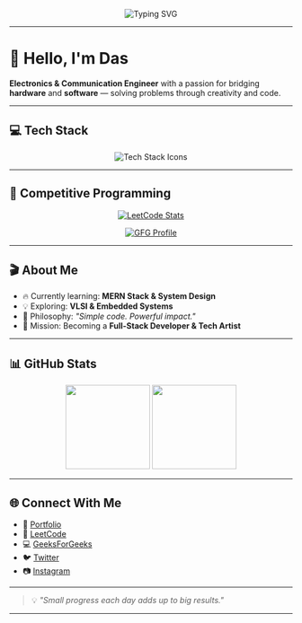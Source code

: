 <p align="center">
  <img src="https://readme-typing-svg.herokuapp.com?font=Fira+Code&size=24&pause=1000&color=00FEEF&width=600&lines=Hey+I'm+Das.;Engineer,+Developer+&+Problem+Solver.;Designing+my+own+Future,+One+Line+at+a+Time." alt="Typing SVG" />
</p>

---

# 🚀 Hello, I'm Das  
**Electronics & Communication Engineer** with a passion for bridging **hardware** and **software** — solving problems through creativity and code.

---

## 💻 Tech Stack
<p align="center">
  <img src="https://skillicons.dev/icons?i=cpp,java,react,git,github,linux,vscode,html,css,js" alt="Tech Stack Icons" />
</p>

---

## 🎯 Competitive Programming
<p align="center">
  <a href="https://leetcode.com/u/727822tuec132/">
    <img src="https://leetcard.jacoblin.cool/727822tuec132?ext=contest" alt="LeetCode Stats" />
  </a>
</p>

<p align="center">
  <a href="https://auth.geeksforgeeks.org/user/727822t5tl3/">
    <img src="https://img.shields.io/badge/Visit%20My-GFG%20Profile-brightgreen?style=for-the-badge&logo=geeksforgeeks" alt="GFG Profile" />
  </a>
</p>

---

## 🎬 About Me
- 🔥 Currently learning: **MERN Stack & System Design**  
- 💡 Exploring: **VLSI & Embedded Systems**
- 🧠 Philosophy: *"Simple code. Powerful impact."*  
- 🎯 Mission: Becoming a **Full-Stack Developer & Tech Artist**

---

## 📊 GitHub Stats
<div align="center">
  <img src="https://github-readme-stats.vercel.app/api?username=YourGitHubUsername&show_icons=true&theme=tokyonight" height="150"/>
  <img src="https://github-readme-stats.vercel.app/api/top-langs/?username=YourGitHubUsername&layout=compact&theme=tokyonight" height="150"/>
</div>

---

## 🌐 Connect With Me
- 💼 [Portfolio](https://your-portfolio-link.com)
- 🏹 [LeetCode](https://leetcode.com/u/727822tuec132/)
- 💻 [GeeksForGeeks](https://auth.geeksforgeeks.org/user/727822t5tl3/)
- 🐦 [Twitter](https://twitter.com/YourTwitterHandle)
- 📷 [Instagram](https://instagram.com/YourInstaHandle)

---

> 💡 *"Small progress each day adds up to big results."*

---
